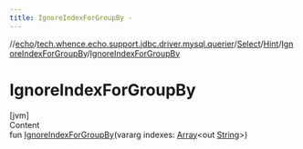 ```yaml
---
title: IgnoreIndexForGroupBy -
---
```

//[echo](../../../../index.md)/[tech.whence.echo.support.jdbc.driver.mysql.querier](../../../index.md)/[Select](../../index.md)/[Hint](../index.md)/[IgnoreIndexForGroupBy](index.md)/[IgnoreIndexForGroupBy](-ignore-index-for-group-by.md)



# IgnoreIndexForGroupBy  
[jvm]  
Content  
fun [IgnoreIndexForGroupBy](-ignore-index-for-group-by.md)(vararg indexes: [Array](https://kotlinlang.org/api/latest/jvm/stdlib/kotlin/-array/index.html)<out [String](https://kotlinlang.org/api/latest/jvm/stdlib/kotlin/-string/index.html)>)  



